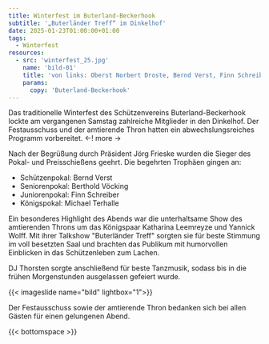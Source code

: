 ```yaml
---
title: Winterfest im Buterland-Beckerhook
subtitle: '„Buterländer Treff“ im Dinkelhof'
date: 2025-01-23T01:00:00+01:00
tags:
  - Winterfest
resources:
  - src: 'winterfest_25.jpg'
    name: 'bild-01'
    title: 'von links: Oberst Norbert Droste, Bernd Verst, Finn Schreiber, Berthold Vöcking, Königin Katharina Leemreyze, König Yannick Wolff, Präsident Jörg Frieske'
    params:
      copy: 'Buterland-Beckerhook'
---
```


Das traditionelle Winterfest des Schützenvereins Buterland-Beckerhook lockte am
vergangenen Samstag zahlreiche Mitglieder in den Dinkelhof. Der Festausschuss
und der amtierende Thron hatten ein abwechslungsreiches Programm vorbereitet.
<-! more ->

Nach der Begrüßung durch Präsident Jörg Frieske wurden die Sieger des Pokal-
und Preisschießens geehrt. Die begehrten Trophäen gingen an:

  - Schützenpokal: Bernd Verst
  - Seniorenpokal: Berthold Vöcking
  - Juniorenpokal: Finn Schreiber
  - Königspokal: Michael Terhalle

Ein besonderes Highlight des Abends war die unterhaltsame Show des amtierenden
Throns um das Königspaar Katharina Leemreyze und Yannick Wolff. Mit ihrer
Talkshow "Buterländer Treff" sorgten sie für beste Stimmung im voll besetzten
Saal und brachten das Publikum mit humorvollen Einblicken in das Schützenleben zum Lachen.

DJ Thorsten sorgte anschließend für beste Tanzmusik, sodass bis in die frühen
Morgenstunden ausgelassen gefeiert wurde.

{{< imageslide name="bild" lightbox="1">}}

Der Festausschuss sowie der amtierende Thron bedanken sich bei allen Gästen für
einen gelungenen Abend.

{{< bottomspace >}}
